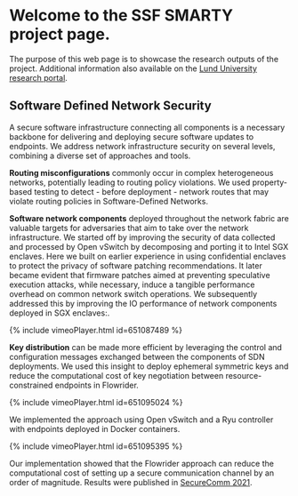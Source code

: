 # Welcome to the SSF SMARTY project page.

The purpose of this web page is to showcase the research outputs of the project.
Additional information also available on the [Lund University research portal](https://portal.research.lu.se/sv/projects/s%C3%A4kra-mjukvaruuppdateringar-f%C3%B6r-den-smarta-staden).


## Software Defined Network Security

A secure software infrastructure connecting all components is a necessary backbone for delivering and deploying secure software updates to endpoints.
We address network infrastructure security on several levels, combining a diverse set of approaches and tools.


**Routing misconfigurations** commonly occur in complex heterogeneous networks, potentially leading to routing policy violations.
We used property-based testing to detect - before deployment - network routes that may violate routing policies in Software-Defined Networks.

**Software network components** deployed throughout the network fabric are valuable targets for adversaries that aim to take over the network infrastructure. We started off by improving the security of data collected and processed by Open vSwitch by decomposing and porting it to Intel SGX enclaves. Here we built on earlier experience in using confidential enclaves to protect the privacy of software patching recommendations.
It later became evident that firmware patches aimed at preventing speculative execution attacks, while necessary, induce a tangible performance overhead on common network switch operations. We subsequently addressed this by improving the IO performance of network components deployed in SGX enclaves:.

{% include vimeoPlayer.html id=651087489 %}

**Key distribution** can be made more efficient by leveraging the control and configuration messages exchanged between the components of SDN deployments. We used this insight to deploy ephemeral symmetric keys and reduce the computational cost of key negotiation between resource-constrained endpoints in Flowrider.

{% include vimeoPlayer.html id=651095024 %}

We implemented the approach using Open vSwitch and a Ryu controller with endpoints deployed in Docker containers.

{% include vimeoPlayer.html id=651095395 %}

Our implementation showed that the Flowrider approach can reduce the computational cost of setting up a secure communication channel by an order of magnitude. Results were published in [SecureComm 2021](https://portal.research.lu.se/sv/publications/flowrider-fast-on-demand-key-provisioning-for-cloud-networks).
